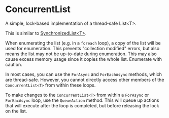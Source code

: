 # ConcurrentList
A simple, lock-based implementation of a thread-safe List&lt;T>.

This is similar to [SynchronizedList&lt;T>](https://docs.microsoft.com/en-us/dotnet/api/system.collections.generic.synchronizedcollection-1?view=netframework-4.8).

When enumerating the list (e.g. in a `foreach` loop), a copy of the list will be used for enumeration.  This prevents "collection modified" errors, but also means the list may not be up-to-date during enumeration.  This may also cause excess memory usage since it copies the whole list.  Enumerate with caution.

In most cases, you can use the `ForAsync` and `ForEachAsync` methods, which are thread-safe.  However, you cannot directly access other members of the `ConcurrentList<T>` from within these loops.

To make changes to the `ConcurrentList<T>` from within a `ForAsync` or `ForEacAsync` loop, use the `QueueAction` method.  This will queue up actions that will execute after the loop is completed, but before releasing the lock on the list.